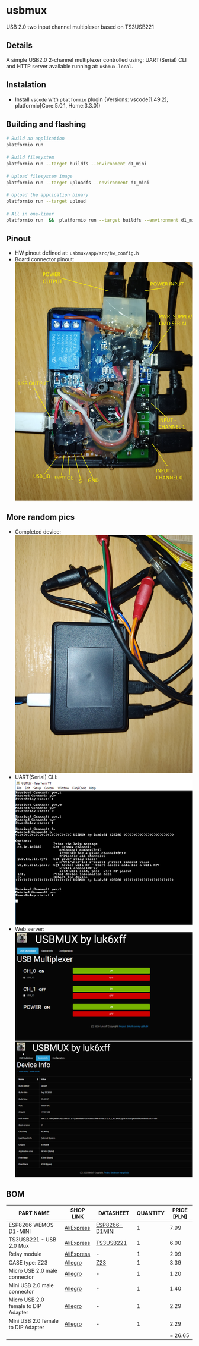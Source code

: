 # usbmux
USB 2.0  two input channel multiplexer based on TS3USB221

## Details
A simple USB2.0 2-channel multiplexer controlled using: UART(Serial) CLI and HTTP server available running at: `usbmux.local`.

## Instalation
* Install `vscode` with `platformio` plugin (Versions: vscode[1.49.2], platformio[Core:5.0.1, Home:3.3.0])


## Building and flashing
```sh
# Build an application
platformio run

# Build filesystem
platformio run --target buildfs --environment d1_mini

# Upload filesystem image
platformio run --target uploadfs --environment d1_mini

# Upload the application binary
platformio run --target upload

# All in one-liner
platformio run  &&  platformio run --target buildfs --environment d1_mini  &&  platformio run --target uploadfs --environment d1_mini  &&  platformio run --target upload
```

## Pinout
* HW pinout defined at: `usbmux/app/src/hw_config.h`
* Board connector pinout:
![usbmux_board_pinout](docs/pics/usbmux_board_pinout.jpg)


## More random pics
* Completed device:
![usbmux_completed](docs/pics/usbmux_completed.jpg)
* UART(Serial) CLI:  
![usbmux_web1](docs/pics/usbmux_serial.png)
* Web server:
![usbmux_web1](docs/pics/usbmux_web1.png)
![usbmux_web2](docs/pics/usbmux_web2.png)


## BOM

| PART NAME                          | SHOP LINK                                                                                        | DATASHEET | QUANTITY | PRICE [PLN] |
|------------------------------------|--------------------------------------------------------------------------------------------------|-----------|----------|-------------|
| ESP8266 WEMOS D1-MINI | [AliExpress](https://aliexpress.com/item/32845061455.html)|[ESP8266-D1MINI](./https://docs.wemos.cc/en/latest/d1/d1_mini.html) | 1 | 7.99          |
| TS3USB221 - USB 2.0 Mux | [AliExpress](https://aliexpress.com/item/32890652381.html) |[TS3USB221](./app/lib/TS3USB221/docs/ts3usb221.pdf) | 1 | 6.00                       |
| Relay module | [AliExpress](https://aliexpress.com/item/4000295545270.html) | - | 1 | 2.09                                                                                 |
| CASE type: Z23  | [Allegro](https://allegro.pl/oferta/z-23-obudowa-z-tworzywa-84x59x30mm-polistyren-z23-8519706140) | [Z23](./docs/datasheet/Z23.pdf) | 1 | 3.39           |
| Micro USB 2.0 male connector | [Allegro](https://allegro.pl/oferta/wtyk-micro-mikro-usb-typu-b-montaz-na-kabel-0217a-8100421172) | - | 1 | 1.20                            |
| Mini USB 2.0 male connector | [Allegro](https://allegro.pl/oferta/wtyk-wtyczka-mini-usb-5p-5pin-typ-b-na-kabel-1947a-8504618684) | - | 1 | 1.40                            |
| Micro USB 2.0 female to DIP Adapter | [Allegro](https://allegro.pl/oferta/plytka-adapter-micro-usb-2-0-zenska-switch-dip-5p-8851640680) | - | 1 | 2.29                     |
| Mini USB 2.0 female to DIP Adapter | [Allegro](https://allegro.pl/oferta/plytka-adapter-mini-usb-dip-5p-wtyczka-zenska-8130118409) | - | 1 | 2.29                          |
|  |  |  |  | = 26.65                                                                                                                                                        |
